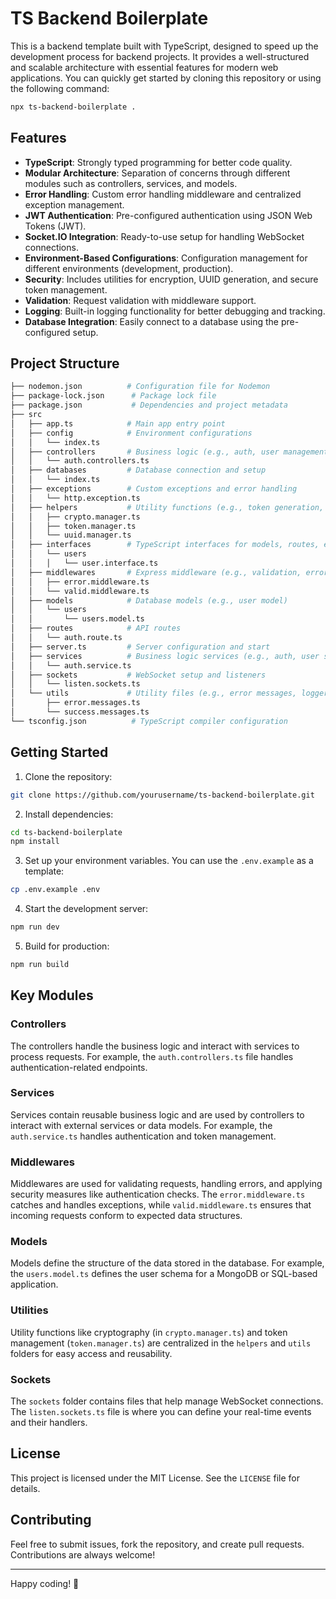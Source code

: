 # TS Backend Boilerplate

This is a backend template built with TypeScript, designed to speed up the development process for backend projects. It provides a well-structured and scalable architecture with essential features for modern web applications. You can quickly get started by cloning this repository or using the following command:

```bash
npx ts-backend-boilerplate .
```

## Features

- **TypeScript**: Strongly typed programming for better code quality.
- **Modular Architecture**: Separation of concerns through different modules such as controllers, services, and models.
- **Error Handling**: Custom error handling middleware and centralized exception management.
- **JWT Authentication**: Pre-configured authentication using JSON Web Tokens (JWT).
- **Socket.IO Integration**: Ready-to-use setup for handling WebSocket connections.
- **Environment-Based Configurations**: Configuration management for different environments (development, production).
- **Security**: Includes utilities for encryption, UUID generation, and secure token management.
- **Validation**: Request validation with middleware support.
- **Logging**: Built-in logging functionality for better debugging and tracking.
- **Database Integration**: Easily connect to a database using the pre-configured setup.

## Project Structure

```bash
├── nodemon.json          # Configuration file for Nodemon
├── package-lock.json      # Package lock file
├── package.json           # Dependencies and project metadata
├── src
│   ├── app.ts            # Main app entry point
│   ├── config            # Environment configurations
│   │   └── index.ts
│   ├── controllers       # Business logic (e.g., auth, user management)
│   │   └── auth.controllers.ts
│   ├── databases         # Database connection and setup
│   │   └── index.ts
│   ├── exceptions        # Custom exceptions and error handling
│   │   └── http.exception.ts
│   ├── helpers           # Utility functions (e.g., token generation, cryptography)
│   │   ├── crypto.manager.ts
│   │   ├── token.manager.ts
│   │   └── uuid.manager.ts
│   ├── interfaces        # TypeScript interfaces for models, routes, etc.
│   │   └── users
│   │   │   └── user.interface.ts
│   ├── middlewares       # Express middleware (e.g., validation, error handling)
│   │   ├── error.middleware.ts
│   │   └── valid.middleware.ts
│   ├── models            # Database models (e.g., user model)
│   │   └── users
│   │       └── users.model.ts
│   ├── routes            # API routes
│   │   └── auth.route.ts
│   ├── server.ts         # Server configuration and start
│   ├── services          # Business logic services (e.g., auth, user services)
│   │   └── auth.service.ts
│   ├── sockets           # WebSocket setup and listeners
│   │   └── listen.sockets.ts
│   └── utils             # Utility files (e.g., error messages, logger)
│       ├── error.messages.ts
│       └── success.messages.ts
└── tsconfig.json          # TypeScript compiler configuration
```

## Getting Started

1. Clone the repository:

```bash
git clone https://github.com/yourusername/ts-backend-boilerplate.git
```

2. Install dependencies:

```bash
cd ts-backend-boilerplate
npm install
```

3. Set up your environment variables. You can use the `.env.example` as a template:

```bash
cp .env.example .env
```

4. Start the development server:

```bash
npm run dev
```

5. Build for production:

```bash
npm run build
```

## Key Modules

### Controllers

The controllers handle the business logic and interact with services to process requests. For example, the `auth.controllers.ts` file handles authentication-related endpoints.

### Services

Services contain reusable business logic and are used by controllers to interact with external services or data models. For example, the `auth.service.ts` handles authentication and token management.

### Middlewares

Middlewares are used for validating requests, handling errors, and applying security measures like authentication checks. The `error.middleware.ts` catches and handles exceptions, while `valid.middleware.ts` ensures that incoming requests conform to expected data structures.

### Models

Models define the structure of the data stored in the database. For example, the `users.model.ts` defines the user schema for a MongoDB or SQL-based application.

### Utilities

Utility functions like cryptography (in `crypto.manager.ts`) and token management (`token.manager.ts`) are centralized in the `helpers` and `utils` folders for easy access and reusability.

### Sockets

The `sockets` folder contains files that help manage WebSocket connections. The `listen.sockets.ts` file is where you can define your real-time events and their handlers.

## License

This project is licensed under the MIT License. See the `LICENSE` file for details.

## Contributing

Feel free to submit issues, fork the repository, and create pull requests. Contributions are always welcome!

---

Happy coding! 🚀
